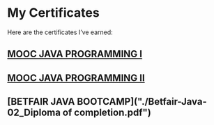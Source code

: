 
# My Certificates

Here are the certificates I’ve earned:

## [MOOC JAVA PROGRAMMING I](./certificate-java-programming-i.png)



## [MOOC JAVA PROGRAMMING II](./certificate-java-programming-ii.png)



## [BETFAIR JAVA BOOTCAMP]("./Betfair-Java-02_Diploma of completion.pdf")
